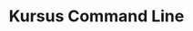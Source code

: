 ---
layout:   certificate
title:    "Kursus Command Line"
slug:     cmd
category: progate
issuer:   "Progate Indonesia"
---